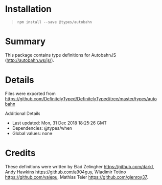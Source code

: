 # Installation
> `npm install --save @types/autobahn`

# Summary
This package contains type definitions for AutobahnJS (http://autobahn.ws/js/).

# Details
Files were exported from https://github.com/DefinitelyTyped/DefinitelyTyped/tree/master/types/autobahn

Additional Details
 * Last updated: Mon, 31 Dec 2018 18:25:26 GMT
 * Dependencies: @types/when
 * Global values: none

# Credits
These definitions were written by Elad Zelingher <https://github.com/darkl>, Andy Hawkins <https://github.com/a904guy>, Wladimir Totino <https://github.com/valepu>, Mathias Teier <https://github.com/glenroy37>.

